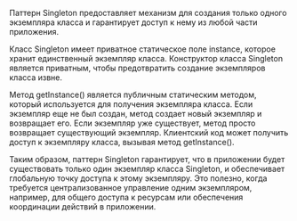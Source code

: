 Паттерн Singleton предоставляет механизм для создания только одного экземпляра класса и гарантирует доступ к нему из любой части приложения.

Класс Singleton имеет приватное статическое поле instance, которое хранит единственный экземпляр класса.
Конструктор класса Singleton является приватным, чтобы предотвратить создание экземпляров класса извне.

Метод getInstance() является публичным статическим методом, который используется для получения экземпляра класса. Если экземпляр еще не был создан, метод создает новый экземпляр и возвращает его. Если экземпляр уже существует, метод просто возвращает существующий экземпляр.
Клиентский код может получить доступ к экземпляру класса, вызывая метод getInstance().

Таким образом, паттерн Singleton гарантирует, что в приложении будет существовать только один экземпляр класса Singleton, и обеспечивает глобальную точку доступа к этому экземпляру. Это полезно, когда требуется централизованное управление одним экземпляром, например, для общего доступа к ресурсам или обеспечения координации действий в приложении.